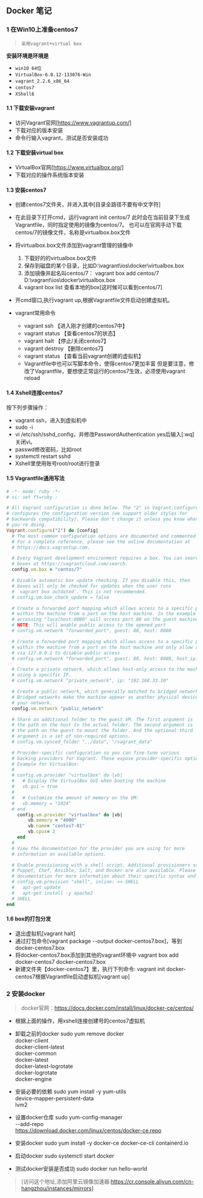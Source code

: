 ## Docker 笔记

### 1 在Win10上准备centos7

> `采用vagrant+virtual box`

**安装环境是环境是**

- `win10 64位`
- `VirtualBox-6.0.12-133076-Win`
- `vagrant_2.2.6_x86_64`
- `centos7`
- `XShell6`

#### 1.1 下载安装vagrant

- 访问Vagrant官网[https://www.vagrantup.com/]
- 下载对应的版本安装
- 命令行输入vagrant，测试是否安装成功

#### 1.2 下载安装virtual box

- VirtualBox官网[https://www.virtualbox.org/]
- 下载对应的操作系统版本安装

#### 1.3 安装centos7

- 创建centos7文件夹，并进入其中[目录全路径不要有中文字符]
- 在此目录下打开cmd，运行vagrant init centos/7
     此时会在当前目录下生成Vagrantfile，同时指定使用的镜像为centos/7。
     也可以在官网手动下载centos/7的镜像文件，名称是virtualbox.box文件
- 将virtualbox.box文件添加到vagrant管理的镜像中
  1. 下载好的的virtualbox.box文件
  2. 保存到磁盘的某个目录，比如D:\vagrant\ios\docker\virtualbox.box
  3. 添加镜像并起名叫centos/7：
     vagrant box add centos/7 D:\vagrant\ios\docker\virtualbox.box
  4. vagrant box list  查看本地的box[这时候可以看到centos/7]

-  开cmd窗口,执行vagrant up,根据Vagrantfile文件启动创建虚拟机。
- vagrant常用命令
  - vagrant ssh         【进入刚才创建的centos7中】
  - vagrant status     【查看centos7的状态】
  - vagrant halt          【停止/关闭centos7】
  - vagrant destroy   【删除centos7】
  - vagrant status      【查看当前vagrant创建的虚拟机】
  - Vagrantfile中也可以写脚本命令，使得centos7更加丰富
     但是要注意，修改了Vagrantfile，要想使正常运行的centos7生效，必须使用vagrant reload

#### 1.4 Xshell连接centos7

按下列步骤操作：
- vagrant ssh，进入到虚拟机中
- sudo -i
- vi /etc/ssh/sshd_config，并修改PasswordAuthentication yes后输入[:wq]关闭vi。
- passwd修改密码，比如root
- systemctl restart sshd
- Xshell里使用账号root/root进行登录

#### 1.5 Vagrantfile通用写法

```ruby
# -*- mode: ruby -*-
# vi: set ft=ruby :

# All Vagrant configuration is done below. The "2" in Vagrant.configure
# configures the configuration version (we support older styles for
# backwards compatibility). Please don't change it unless you know what
# you're doing.
Vagrant.configure("2") do |config|
  # The most common configuration options are documented and commented below.
  # For a complete reference, please see the online documentation at
  # https://docs.vagrantup.com.

  # Every Vagrant development environment requires a box. You can search for
  # boxes at https://vagrantcloud.com/search.
  config.vm.box = "centos/7"

  # Disable automatic box update checking. If you disable this, then
  # boxes will only be checked for updates when the user runs
  # `vagrant box outdated`. This is not recommended.
  # config.vm.box_check_update = false

  # Create a forwarded port mapping which allows access to a specific port
  # within the machine from a port on the host machine. In the example below,
  # accessing "localhost:8080" will access port 80 on the guest machine.
  # NOTE: This will enable public access to the opened port
  # config.vm.network "forwarded_port", guest: 80, host: 8080

  # Create a forwarded port mapping which allows access to a specific port
  # within the machine from a port on the host machine and only allow access
  # via 127.0.0.1 to disable public access
  # config.vm.network "forwarded_port", guest: 80, host: 8080, host_ip: "127.0.0.1"

  # Create a private network, which allows host-only access to the machine
  # using a specific IP.
  # config.vm.network "private_network", ip: "192.168.33.10"

  # Create a public network, which generally matched to bridged network.
  # Bridged networks make the machine appear as another physical device on
  # your network.
  config.vm.network "public_network"

  # Share an additional folder to the guest VM. The first argument is
  # the path on the host to the actual folder. The second argument is
  # the path on the guest to mount the folder. And the optional third
  # argument is a set of non-required options.
  # config.vm.synced_folder "../data", "/vagrant_data"

  # Provider-specific configuration so you can fine-tune various
  # backing providers for Vagrant. These expose provider-specific options.
  # Example for VirtualBox:
  #
  # config.vm.provider "virtualbox" do |vb|
  #   # Display the VirtualBox GUI when booting the machine
  #   vb.gui = true
  #
  #   # Customize the amount of memory on the VM:
  #   vb.memory = "1024"
  # end
    config.vm.provider "virtualbox" do |vb|
        vb.memory = "4000"
        vb.name= "centos7-01"
        vb.cpus= 2
    end
  #
  # View the documentation for the provider you are using for more
  # information on available options.

  # Enable provisioning with a shell script. Additional provisioners such as
  # Puppet, Chef, Ansible, Salt, and Docker are also available. Please see the
  # documentation for more information about their specific syntax and use.
  # config.vm.provision "shell", inline: <<-SHELL
  #   apt-get update
  #   apt-get install -y apache2
  # SHELL
end
```

#### 1.6 box的打包分发

- 退出虚拟机[vagrant halt]
- 通过打包命令[vagrant package --output docker-centos7.box]，等到docker-centos7.box
- 将docker-centos7.box添加到其他的vagrant环境中
  	vagrant box add docker-centos7 docker-centos7.box
- 新建文件夹【docker-centos7】里，执行下列命令:
  	vagrant init docker-centos7根据Vagrantfile启动虚拟机[vagrant up]

### 2 安装docker

> docker官网：https://docs.docker.com/install/linux/docker-ce/centos/

- 根据上面的操作，用xshell连接创建号的centos7虚拟机


- 卸载之前的docker
  	sudo yum remove docker \
                    docker-client \
                    docker-client-latest \
                    docker-common \
                    docker-latest \
                    docker-latest-logrotate \
                    docker-logrotate \
                    docker-engine
                    
- 安装必要的依赖
  	sudo yum install -y yum-utils \
      device-mapper-persistent-data \
      lvm2
      
- 设置docker仓库
  	sudo yum-config-manager \
        --add-repo \
        https://download.docker.com/linux/centos/docker-ce.repo
- 安装docker
  	sudo yum install -y docker-ce docker-ce-cli containerd.io
- 启动docker
  	sudo systemctl start docker
- 测试docker安装是否成功
  	sudo docker run hello-world

>  [访问这个地址,添加阿里云镜像加速器:https://cr.console.aliyun.com/cn-hangzhou/instances/mirrors]